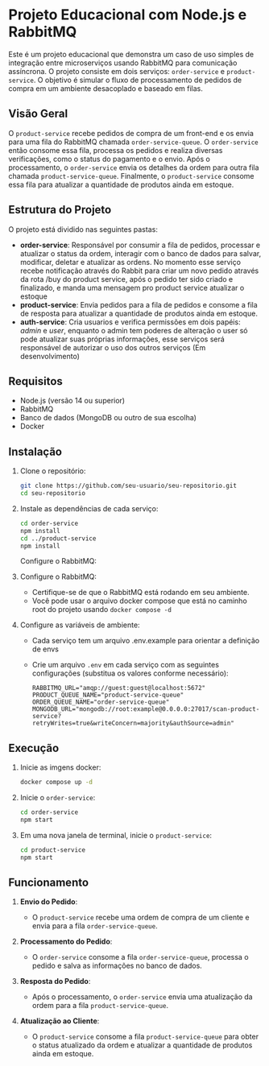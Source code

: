 # Projeto Educacional com Node.js e RabbitMQ

Este é um projeto educacional que demonstra um caso de uso simples de integração entre microserviços usando RabbitMQ para comunicação assíncrona. O projeto consiste em dois serviços: `order-service` e `product-service`. O objetivo é simular o fluxo de processamento de pedidos de compra em um ambiente desacoplado e baseado em filas.

## Visão Geral

O `product-service` recebe pedidos de compra de um front-end e os envia para uma fila do RabbitMQ chamada `order-service-queue`. O `order-service` então consome essa fila, processa os pedidos e realiza diversas verificações, como o status do pagamento e o envio. Após o processamento, o `order-service` envia os detalhes da ordem para outra fila chamada `product-service-queue`. Finalmente, o `product-service` consome essa fila para atualizar a quantidade de produtos ainda em estoque.

## Estrutura do Projeto

O projeto está dividido nas seguintes pastas:

- **order-service**: Responsável por consumir a fila de pedidos, processar e atualizar o status da ordem, interagir com o banco de dados para salvar, modificar, deletar e atualizar as ordens. No momento esse serviço recebe notificação através do Rabbit para criar um novo pedido através da rota /buy do product service, após o pedido ter sido criado e finalizado, e manda uma mensagem pro product service atualizar o estoque
- **product-service**: Envia pedidos para a fila de pedidos e consome a fila de resposta para atualizar a quantidade de produtos ainda em estoque.
- **auth-service**: Cria usuarios e verifica permissões em dois papéis: *admin* e *user*, enquanto o admin tem poderes de alteração o user só pode atualizar suas próprias informações, esse serviços será responsável de autorizar o uso dos outros serviços (Em desenvolvimento)

## Requisitos

- Node.js (versão 14 ou superior)
- RabbitMQ
- Banco de dados (MongoDB ou outro de sua escolha)
- Docker

## Instalação

1. Clone o repositório:

   ```bash
   git clone https://github.com/seu-usuario/seu-repositorio.git
   cd seu-repositorio
   ```

2. Instale as dependências de cada serviço:

   ```bash
   cd order-service
   npm install
   cd ../product-service
   npm install
   ```

   Configure o RabbitMQ:

3. Configure o RabbitMQ:

   - Certifique-se de que o RabbitMQ está rodando em seu ambiente.
   - Você pode usar o arquivo docker compose que está no caminho root do projeto usando `docker compose -d`

4. Configure as variáveis de ambiente:

   - Cada serviço tem um arquivo .env.example para orientar a definição de envs
   - Crie um arquivo `.env` em cada serviço com as seguintes configurações (substitua os valores conforme necessário):

     ```plaintext
     RABBITMQ_URL="amqp://guest:guest@localhost:5672"
     PRODUCT_QUEUE_NAME="product-service-queue"
     ORDER_QUEUE_NAME="order-service-queue"
     MONGODB_URL="mongodb://root:example@0.0.0.0:27017/scan-product-service?retryWrites=true&writeConcern=majority&authSource=admin"
     ```

## Execução

1. Inicie as imgens docker:

   ```bash
   docker compose up -d
   ```

2. Inicie o `order-service`:

   ```bash
   cd order-service
   npm start
   ```

3. Em uma nova janela de terminal, inicie o `product-service`:

   ```bash
   cd product-service
   npm start
   ```

## Funcionamento

1. **Envio do Pedido**:

   - O `product-service` recebe uma ordem de compra de um cliente e envia para a fila `order-service-queue`.

2. **Processamento do Pedido**:

   - O `order-service` consome a fila `order-service-queue`, processa o pedido e salva as informações no banco de dados.

3. **Resposta do Pedido**:

   - Após o processamento, o `order-service` envia uma atualização da ordem para a fila `product-service-queue`.

4. **Atualização ao Cliente**:
   - O `product-service` consome a fila `product-service-queue` para obter o status atualizado da ordem e atualizar a quantidade de produtos ainda em estoque.
